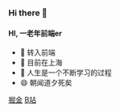 ### Hi there 👋

<!--
**xyz-fish/xyz-fish** is a ✨ _special_ ✨ repository because its `README.md` (this file) appears on your GitHub profile.

Here are some ideas to get you started:

- 🔭 I’m currently working on ...
- 🌱 I’m currently learning ...
- 👯 I’m looking to collaborate on ...
- 🤔 I’m looking for help with ...
- 💬 Ask me about ...
- 📫 How to reach me: ...
- 😄 Pronouns: ...
- ⚡ Fun fact: ...
-->
#### HI, 一老年前端er

- 🔭 转入前端
- 🌱 目前在上海
- 🤔 人生是一个不断学习的过程
- 😄 朝闻道夕死矣

[掘金](https://juejin.cn/user/1063982985657805) [B站](https://space.bilibili.com/318139053)
